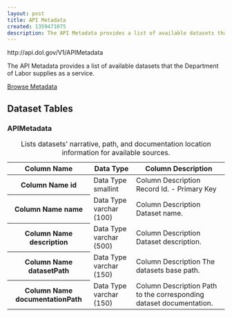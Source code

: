 ```yaml
---
layout: post
title: API Metadata
created: 1359471075
description: The API Metadata provides a list of available datasets that the Department of Labor supplies as a service.
---
```


<div class="force_wrap apiurl">
<p>http://api.dol.gov/V1/APIMetadata</p>
</div>

<p>The API Metadata provides a list of available datasets that the Department of Labor supplies as a service.</p>

<a href ="http://api.dol.gov/V1/APIMetadata/$metadata" class="button radius button_dataset">Browse Metadata</a>

## Dataset Tables  

<div>
	<h3>APIMetadata</h3>
	<table class="accessible responsive" summary="Lists datasets' narrative, path, and documentation location information for available sources.">
		<caption>Lists datasets' narrative, path, and documentation location information for available sources.</caption>
		<thead>
			<tr>
				<th scope="col">Column Name</th>
				<th scope="col">Data Type</th>
				<th scope="col">Column Description</th>
			</tr>
		</thead>
		<tbody>
			<tr>
				<th scope="row">
					<span class="small">Column Name</span>
					id
				</th>
				<td>
					<span class="small">Data Type</span>
					smallint
				</td>
				<td>
					<span class="small">Column Description</span>
					Record Id. - Primary Key
				</td>
			</tr>
			<tr>
				<th scope="row">
					<span class="small">Column Name</span>
					name
				</th>
				<td>
					<span class="small">Data Type</span>
					varchar (100)
				</td>
				<td>
					<span class="small">Column Description</span>
					Dataset name.
				</td>
			</tr>
			<tr>
				<th scope="row">
					<span class="small">Column Name</span>
					description
				</th>
				<td>
					<span class="small">Data Type</span>
					varchar (500)
				</td>
				<td>
					<span class="small">Column Description</span>
					Dataset description.
				</td>
			</tr>
			<tr>
				<th scope="row">
					<span class="small">Column Name</span>
					datasetPath
				</th>
				<td>
					<span class="small">Data Type</span>
					varchar (150)
				</td>
				<td>
					<span class="small">Column Description</span>
					The datasets base path.
				</td>
			</tr>
			<tr>
				<th scope="row">
					<span class="small">Column Name</span>
					documentationPath
				</th>
				<td>
					<span class="small">Data Type</span>
					varchar (150)
				</td>
				<td>
					<span class="small">Column Description</span>
					Path to the corresponding dataset documentation.
				</td>
			</tr>
		</tbody>
	</table>
</div>